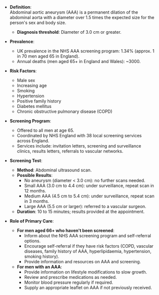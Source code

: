 - **Definition**:  
  Abdominal aortic aneurysm (AAA) is a permanent dilation of the abdominal aorta with a diameter over 1.5 times the expected size for the person's sex and body size.  
  - **Diagnosis threshold**: Diameter of 3.0 cm or greater.

- **Prevalence**:  
  - UK prevalence in the NHS AAA screening program: 1.34% (approx. 1 in 70 men aged 65 in England).  
  - Annual deaths (men aged 65+ in England and Wales): ~3000.

- **Risk Factors**:  
  - Male sex  
  - Increasing age  
  - Smoking  
  - Hypertension  
  - Positive family history  
  - Diabetes mellitus  
  - Chronic obstructive pulmonary disease (COPD)

- **Screening Program**:  
  - Offered to all men at age 65.  
  - Coordinated by NHS England with 38 local screening services across England.  
  - Services include: invitation letters, screening and surveillance clinics, results letters, referrals to vascular networks.

- **Screening Test**:  
  - **Method**: Abdominal ultrasound scan.  
  - **Possible Results**:  
    - No aneurysm (diameter < 3.0 cm): no further scans needed.  
    - Small AAA (3.0 cm to 4.4 cm): under surveillance, repeat scan in 12 months.  
    - Medium AAA (4.5 cm to 5.4 cm): under surveillance, repeat scan in 3 months.  
    - Large AAA (5.5 cm or larger): referred to a vascular surgeon.  
  - **Duration**: 10 to 15 minutes; results provided at the appointment.

- **Role of Primary Care**:  
  - **For men aged 66+ who haven't been screened**:  
    - Inform about the NHS AAA screening program and self-referral options.  
    - Encourage self-referral if they have risk factors (COPD, vascular diseases, family history of AAA, hyperlipidaemia, hypertension, smoking history).  
    - Provide information and resources on AAA and screening.  
  - **For men with an AAA**:  
    - Provide information on lifestyle modifications to slow growth.  
    - Review and prescribe medications as needed.  
    - Monitor blood pressure regularly if required.  
    - Supply an appropriate leaflet on AAA if not previously received.